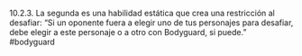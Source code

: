 10.2.3. La segunda es una habilidad estática que crea una restricción al desafiar: “Si un oponente fuera a elegir uno de tus personajes para desafiar, debe elegir a este personaje o a otro con Bodyguard, si puede.”  
#bodyguard 